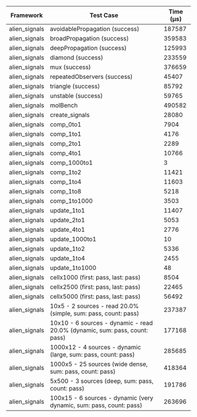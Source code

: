 | Framework | Test Case | Time (μs) |
| --- | --- | --- |
| alien_signals | avoidablePropagation (success) | 187587 |
| alien_signals | broadPropagation (success) | 359583 |
| alien_signals | deepPropagation (success) | 125993 |
| alien_signals | diamond (success) | 233559 |
| alien_signals | mux (success) | 376659 |
| alien_signals | repeatedObservers (success) | 45407 |
| alien_signals | triangle (success) | 85792 |
| alien_signals | unstable (success) | 59765 |
| alien_signals | molBench | 490582 |
| alien_signals | create_signals | 28080 |
| alien_signals | comp_0to1 | 7904 |
| alien_signals | comp_1to1 | 4176 |
| alien_signals | comp_2to1 | 2289 |
| alien_signals | comp_4to1 | 10766 |
| alien_signals | comp_1000to1 | 3 |
| alien_signals | comp_1to2 | 11421 |
| alien_signals | comp_1to4 | 11603 |
| alien_signals | comp_1to8 | 5218 |
| alien_signals | comp_1to1000 | 3503 |
| alien_signals | update_1to1 | 11407 |
| alien_signals | update_2to1 | 5053 |
| alien_signals | update_4to1 | 2776 |
| alien_signals | update_1000to1 | 10 |
| alien_signals | update_1to2 | 5336 |
| alien_signals | update_1to4 | 2455 |
| alien_signals | update_1to1000 | 48 |
| alien_signals | cellx1000 (first: pass, last: pass) | 8504 |
| alien_signals | cellx2500 (first: pass, last: pass) | 22465 |
| alien_signals | cellx5000 (first: pass, last: pass) | 56492 |
| alien_signals | 10x5 - 2 sources - read 20.0% (simple, sum: pass, count: pass) | 237387 |
| alien_signals | 10x10 - 6 sources - dynamic - read 20.0% (dynamic, sum: pass, count: pass) | 177168 |
| alien_signals | 1000x12 - 4 sources - dynamic (large, sum: pass, count: pass) | 285685 |
| alien_signals | 1000x5 - 25 sources (wide dense, sum: pass, count: pass) | 418364 |
| alien_signals | 5x500 - 3 sources (deep, sum: pass, count: pass) | 191786 |
| alien_signals | 100x15 - 6 sources - dynamic (very dynamic, sum: pass, count: pass) | 263696 |
